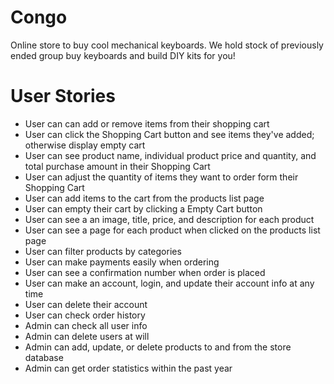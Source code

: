 # Congo
Online store to buy cool mechanical keyboards. We hold stock of previously ended group buy keyboards and build DIY kits for you!

# User Stories
- User can can add or remove items from their shopping cart
- User can click the Shopping Cart button and see items they've added; otherwise display empty cart
- User can see product name, individual product price and quantity, and total purchase amount in their Shopping Cart
- User can adjust the quantity of items they want to order form their Shopping Cart
- User can add items to the cart from the products list page
- User can empty their cart by clicking a Empty Cart button
- User can see a an image, title, price, and description for each product
- User can see a page for each product when clicked on the products list page
- User can filter products by categories
- User can make payments easily when ordering
- User can see a confirmation number when order is placed
- User can make an account, login, and update their account info at any time
- User can delete their account
- User can check order history
- Admin can check all user info
- Admin can delete users at will
- Admin can add, update, or delete products to and from the store database
- Admin can get order statistics within the past year
